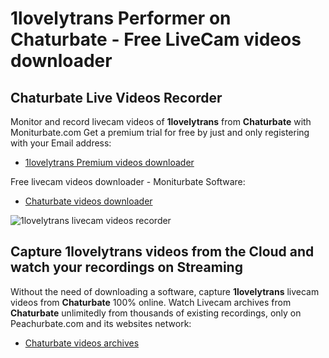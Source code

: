 # 1lovelytrans Performer on Chaturbate - Free LiveCam videos downloader

## Chaturbate Live Videos Recorder

Monitor and record livecam videos of **1lovelytrans** from **Chaturbate** with Moniturbate.com
Get a premium trial for free by just and only registering with your Email address:
* [1lovelytrans Premium videos downloader](https://moniturbate.com/request-demo-licence-key.html)

Free livecam videos downloader - Moniturbate Software:
* [Chaturbate videos downloader](https://moniturbate.com/moniturbate-download-software.html)

![1lovelytrans livecam videos recorder](https://peachurnet.com/templates/moniturbate-software.png)


## Capture 1lovelytrans videos from the Cloud and watch your recordings on Streaming

Without the need of downloading a software, capture **1lovelytrans** livecam videos from **Chaturbate** 100% online.
Watch Livecam archives from **Chaturbate** unlimitedly from thousands of existing recordings, only on Peachurbate.com and its websites network:
* [Chaturbate videos archives](https://peachurnet.com/)